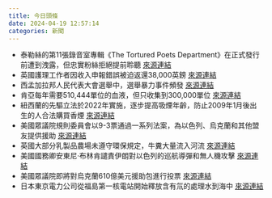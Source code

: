 ```yaml
---
title: 今日頭條
date: 2024-04-19 12:57:14
categories: 新聞            
---
```

- 泰勒絲的第11張錄音室專輯《The Tortured Poets Department》在正式發行前遭到洩露，但忠實粉絲拒絕提前聆聽 [來源連結](https://www.theguardian.com/music/2024/apr/19/taylor-swift-the-tortured-poets-department-fans-critics-reactions-new-album-reviews-lyrics)
- 英國護理工作者因收入申報錯誤被迫返還38,000英鎊 [來源連結](https://www.theguardian.com/society/2024/apr/19/humiliated-carer-made-to-pay-back-38k-after-mistake-declaring-income)
- 西孟加拉邦人民代表大會選舉中，選舉暴力事件頻發 [來源連結](https://www.thehindu.com/elections/lok-sabha/west-bengal-lok-sabha-elections-sporadic-incidents-mar-first-phase-of-polling-in-cooch-behar/article68082925.ece)
- 肯亞每年需要510,444單位的血液，但只收集到300,000單位 [來源連結](https://www.theguardian.com/global-development/2024/apr/19/kenyas-blood-desert-can-walking-donor-banks-and-drones-help-more-patients-survive)
- 紐西蘭的先驅立法於2022年實施，逐步提高吸煙年齡，防止2009年1月後出生的人合法購買香煙 [來源連結](https://www.theguardian.com/world/2024/apr/19/new-zealand-smoking-ban-what-uk-can-learn)
- 美國眾議院規則委員會以9-3票通過一系列法案，為以色列、烏克蘭和其他盟友提供援助 [來源連結](https://www.npr.org/2024/04/19/1245557540/house-aid-bills-ukraine-israel-funding-democrats-johnson)
- 英國大部分乳製品農場未遵守環保規定，牛糞大量流入河流 [來源連結](https://www.theguardian.com/environment/2024/apr/19/most-uk-dairy-farms-ignoring-pollution-rules-as-manure-spews-into-rivers)
- 美國國務卿安東尼·布林肯譴責伊朗對以色列的巡航導彈和無人機攻擊 [來源連結](https://www.theguardian.com/world/live/2024/apr/19/middle-east-crisis-live-updates-iran-israel-today-explosions-isfahan)
- 美國眾議院即將對烏克蘭610億美元援助包進行投票 [來源連結](https://www.theguardian.com/world/2024/apr/19/ukraine-war-briefing-donald-trump-says-survival-of-ukraine-important-to-the-us)
- 日本東京電力公司從福島第一核電站開始釋放含有氚的處理水到海中 [來源連結](https://www.japantimes.co.jp/news/2024/04/19/japan/tepco-radioactive-water-release/)



